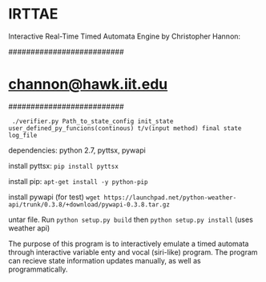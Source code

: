 # IRTTAE
Interactive Real-Time Timed Automata Engine
by Christopher Hannon: 

##########################
#  channon@hawk.iit.edu  #
##########################

     ./verifier.py Path_to_state_config init_state user_defined_py_funcions(continous) t/v(input method) final state log_file


dependencies: python 2.7, pyttsx, pywapi

install pyttsx: `pip install pyttsx`

install pip: `apt-get install -y python-pip`

install pywapi (for test) `wget https://launchpad.net/python-weather-api/trunk/0.3.8/+download/pywapi-0.3.8.tar.gz`

untar file. Run `python setup.py build` then `python setup.py install`
(uses weather api)

The purpose of this program is to interactively emulate a timed automata through interactive variable enty and vocal (siri-like) program. The program can recieve state information updates manually, as well as programmatically.
